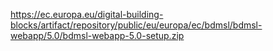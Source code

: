 https://ec.europa.eu/digital-building-blocks/artifact/repository/public/eu/europa/ec/bdmsl/bdmsl-webapp/5.0/bdmsl-webapp-5.0-setup.zip
